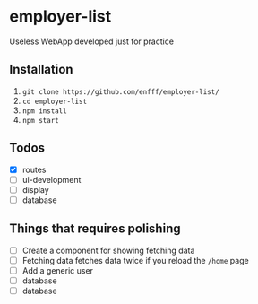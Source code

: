 # employer-list
Useless WebApp developed just for practice

## Installation

1. `git clone https://github.com/enfff/employer-list/`
2. `cd employer-list`
3. `npm install`
4. `npm start`

## Todos

- [x] routes
- [ ] ui-development
- [ ] display
- [ ] database

## Things that requires polishing
- [ ] Create a component for showing fetching data
- [ ] Fetching data fetches data twice if you reload the `/home` page
- [ ] Add a generic user
- [ ] database
- [ ] database